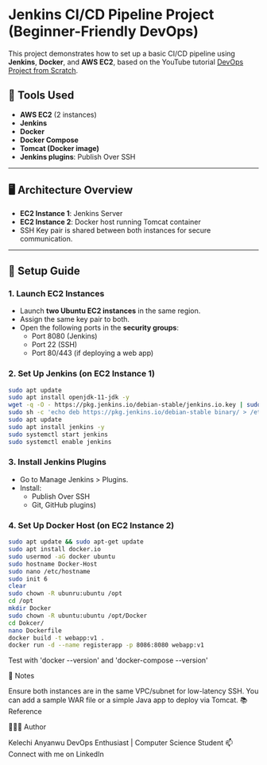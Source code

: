 # Jenkins CI/CD Pipeline Project (Beginner-Friendly DevOps)

This project demonstrates how to set up a basic CI/CD pipeline using **Jenkins**, **Docker**, and **AWS EC2**, based on the YouTube tutorial [DevOps Project from Scratch](https://www.youtube.com/watch?v=jv47sPxhUf8).

## 🔧 Tools Used
- **AWS EC2** (2 instances)
- **Jenkins**
- **Docker**
- **Docker Compose**
- **Tomcat (Docker image)**
- **Jenkins plugins**: Publish Over SSH

---

## 🖥️ Architecture Overview

- **EC2 Instance 1**: Jenkins Server
- **EC2 Instance 2**: Docker host running Tomcat container
- SSH Key pair is shared between both instances for secure communication.

---

## 🚀 Setup Guide

### 1. Launch EC2 Instances
- Launch **two Ubuntu EC2 instances** in the same region.
- Assign the same key pair to both.
- Open the following ports in the **security groups**:
  - Port 8080 (Jenkins)
  - Port 22 (SSH)
  - Port 80/443 (if deploying a web app)

### 2. Set Up Jenkins (on EC2 Instance 1)

```bash
sudo apt update
sudo apt install openjdk-11-jdk -y
wget -q -O - https://pkg.jenkins.io/debian-stable/jenkins.io.key | sudo apt-key add -
sudo sh -c 'echo deb https://pkg.jenkins.io/debian-stable binary/ > /etc/apt/sources.list.d/jenkins.list'
sudo apt update
sudo apt install jenkins -y
sudo systemctl start jenkins
sudo systemctl enable jenkins
```

### 3. Install Jenkins Plugins
- Go to Manage Jenkins > Plugins.
- Install:
  - Publish Over SSH
  - Git, GitHub plugins)
 
### 4. Set Up Docker Host (on EC2 Instance 2)
 ```bash
sudo apt update && sudo apt-get update
sudo apt install docker.io
sudo usermod -aG docker ubuntu
sudo hostname Docker-Host
sudo nano /etc/hostname
sudo init 6
clear
sudo chown -R ubunru:ubuntu /opt
cd /opt
mkdir Docker
sudo chown -R ubuntu:ubuntu /opt/Docker
cd Dokcer/
nano Dockerfile
docker build -t webapp:v1 .
docker run -d --name registerapp -p 8086:8080 webapp:v1
```

Test with 'docker --version' and 'docker-compose --version'

📌 Notes

Ensure both instances are in the same VPC/subnet for low-latency SSH.
You can add a sample WAR file or a simple Java app to deploy via Tomcat.
📚 Reference

👨🏾‍💻 Author

Kelechi Anyanwu
DevOps Enthusiast | Computer Science Student
📫 Connect with me on LinkedIn
